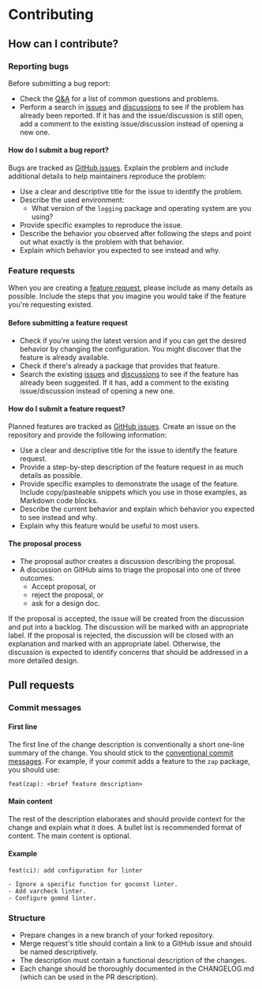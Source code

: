 # Contributing

## How can I contribute?

### Reporting bugs
Before submitting a bug report:
- Check the [Q&A](https://github.com/strvcom/strv-backend-go-logging/discussions/categories/q-a) for a list of common questions and problems.
- Perform a search in [issues](https://github.com/strvcom/strv-backend-go-logging/issues) and [discussions](https://github.com/strvcom/strv-backend-go-logging/discussions) to see if the problem has already been reported. If it has and the issue/discussion is still open, add a comment to the existing issue/discussion instead of opening a new one.

#### How do I submit a bug report?
Bugs are tracked as [GitHub issues](https://github.com/strvcom/strv-backend-go-logging/issues).
Explain the problem and include additional details to help maintainers reproduce the problem:
- Use a clear and descriptive title for the issue to identify the problem.
- Describe the used environment:
  - What version of the `logging` package and operating system are you using?
- Provide specific examples to reproduce the issue.
- Describe the behavior you observed after following the steps and point out what exactly is the problem with that behavior.
- Explain which behavior you expected to see instead and why.

### Feature requests
When you are creating a [feature request](#how-do-i-submit-a-feature-request), please include as many details as possible. Include the steps that you imagine you would take if the feature you're requesting existed.

#### Before submitting a feature request
- Check if you're using the latest version and if you can get the desired behavior by changing the configuration. You might discover that the feature is already available.
- Check if there's already a package that provides that feature.
- Search the existing [issues](https://github.com/strvcom/strv-backend-go-logging/issues) and [discussions](https://github.com/strvcom/strv-backend-go-logging/discussions/categories/feature-requests) to see if the feature has already been suggested. If it has, add a comment to the existing issue/discussion instead of opening a new one.

#### How do I submit a feature request?
Planned features are tracked as [GitHub issues](https://github.com/strvcom/strv-backend-go-logging/issues).
Create an issue on the repository and provide the following information:
- Use a clear and descriptive title for the issue to identify the feature request.
- Provide a step-by-step description of the feature request in as much details as possible.
- Provide specific examples to demonstrate the usage of the feature. Include copy/pasteable snippets which you use in those examples, as Markdown code blocks.
- Describe the current behavior and explain which behavior you expected to see instead and why.
- Explain why this feature would be useful to most users.

#### The proposal process
- The proposal author creates a discussion describing the proposal.
- A discussion on GitHub aims to triage the proposal into one of three outcomes:
  * Accept proposal, or
  * reject the proposal, or
  * ask for a design doc.

If the proposal is accepted, the issue will be created from the discussion and put into a backlog. The discussion will be marked with an appropriate label.
If the proposal is rejected, the discussion will be closed with an explanation and marked with an appropriate label.
Otherwise, the discussion is expected to identify concerns that should be addressed in a more detailed design.

## Pull requests

### Commit messages

#### First line
The first line of the change description is conventionally a short one-line summary of the change. You should stick to the [conventional commit messages](https://www.conventionalcommits.org/en/v1.0.0/).
For example, if your commit adds a feature to the `zap` package, you should use:

`feat(zap): <brief feature description>`

#### Main content
The rest of the description elaborates and should provide context for the change and explain what it does. A bullet list is recommended format of content. The main content is optional.

#### Example
```
feat(ci): add configuration for linter

- Ignore a specific function for goconst linter.
- Add varcheck linter.
- Configure gomnd linter.
```

### Structure
- Prepare changes in a new branch of your forked repository.
- Merge request's title should contain a link to a GitHub issue and should be named descriptively.
- The description must contain a functional description of the changes.
- Each change should be thoroughly documented in the CHANGELOG.md (which can be used in the PR description).